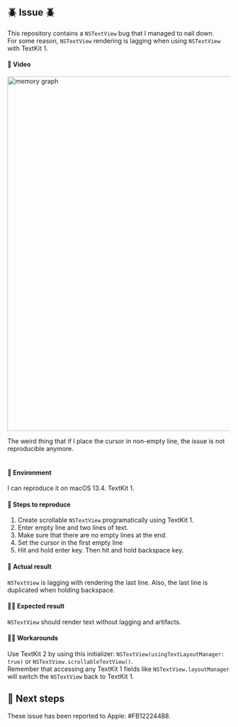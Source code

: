## 🪲 Issue 🪲
This repository contains a `NSTextView` bug that I managed to nail down.  
For some reason, `NSTextView` rendering is lagging when using `NSTextView` with TextKit 1.

#### 📸 Video
<img width="800" alt="memory graph" src="https://github.com/wojciech-kulik/SwiftUI-TextField-Bugs/assets/3128467/cb003002-52bf-4d85-a5bc-0bcb37571b3b">

The weird thing that if I place the cursor in non-empty line, the issue is not reproducible anymore.
<br/><br/>

#### 📱 Environment
I can reproduce it on macOS 13.4. TextKit 1.

#### 🐾 Steps to reproduce
1. Create scrollable `NSTextView` programatically using TextKit 1.
2. Enter empty line and two lines of text.
3. Make sure that there are no empty lines at the end.
4. Set the cursor in the first empty line
5. Hit and hold enter key. Then hit and hold backspace key.

#### 🤔 Actual result
`NSTextView` is lagging with rendering the last line. Also, the last line is duplicated when holding backspace.

#### 🙏🏻 Expected result
`NSTextView` should render text without lagging and artifacts.

#### 🥷🏻 Workarounds
Use TextKit 2 by using this initializer: `NSTextView(usingTextLayoutManager: true)` or `NSTextView.scrollableTextView()`.  
Remember that accessing any TextKit 1 fields like `NSTextView.layoutManager` will switch the `NSTextView` back to TextKit 1.

## 📧 Next steps
These issue has been reported to Apple: #FB12224488.
